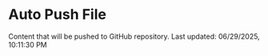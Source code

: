# Auto Push File

Content that will be pushed to GitHub repository.
Last updated: 06/29/2025, 10:11:30 PM
